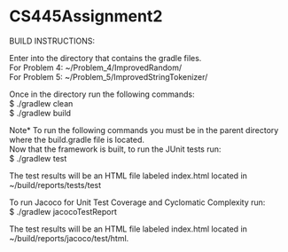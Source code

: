# CS445Assignment2
BUILD INSTRUCTIONS:

Enter into the directory that contains the gradle files.  
For Problem 4: ~/Problem_4/ImprovedRandom/  
For Problem 5: ~/Problem_5/ImprovedStringTokenizer/

Once in the directory run the following commands:   
$ ./gradlew clean   
$ ./gradlew build

Note* To run the following commands you must be in the parent directory where the build.gradle file is located.  
Now that the framework is built, to run the JUnit tests run:  
$ ./gradlew test  

The test results will be an HTML file labeled index.html located in ~/build/reports/tests/test  

To run Jacoco for Unit Test Coverage and Cyclomatic Complexity run:  
$ ./gradlew jacocoTestReport

The test results will be an HTML file labeled index.html located in ~/build/reports/jacoco/test/html.
